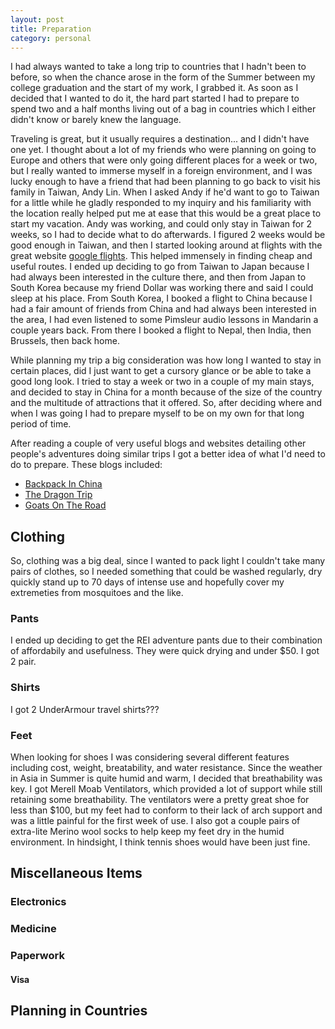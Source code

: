 ```yaml
---
layout: post
title: Preparation
category: personal
---
```


I had always wanted to take a long trip to countries that I hadn't
been to before, so when the chance arose in the form of the Summer
between my college graduation and the start of my work, I grabbed it.
As soon as I decided that I wanted to do it, the hard part started I
had to prepare to spend two and a half months living out of a bag in
countries which I either didn't know or barely knew the language.

Traveling is great, but it usually requires a destination... and I
didn't have one yet. I thought about a lot of my friends who were
planning on going to Europe and others that were only going different
places for a week or two, but I really wanted to immerse myself in a
foreign environment, and I was lucky enough to have a friend that had
been planning to go back to visit his family in Taiwan, Andy Lin. When
I asked Andy if he'd want to go to Taiwan for a little while he gladly
responded to my inquiry and his familiarity with the location really
helped put me at ease that this would be a great place to start my
vacation. Andy was working, and could only stay in Taiwan for 2 weeks,
so I had to decide what to do afterwards. I figured 2 weeks would be
good enough in Taiwan, and then I started looking around at flights
with the great website [google flights](google.com/flights). This
helped immensely in finding cheap and useful routes. I ended up
deciding to go from Taiwan to Japan because I had always been
interested in the culture there, and then from Japan to South Korea
because my friend Dollar was working there and said I could sleep at
his place. From South Korea, I booked a flight to China because I had
a fair amount of friends from China and had always been interested in
the area, I had even listened to some Pimsleur audio lessons in
Mandarin a couple years back. From there I booked a flight to Nepal,
then India, then Brussels, then back home. 

While planning my trip a big consideration was how long I wanted to 
stay in certain places, did I just want to get a cursory glance or be 
able to take a good long look. I tried to stay a week or two in a 
couple of my main stays, and decided to stay in China for a month 
because of the size of the country and the multitude of attractions 
that it offered. So, after deciding where and when I was going I had
to prepare myself to be on my own for that long period of time.

After reading a couple of very useful blogs and websites detailing
other people's adventures doing similar trips I got a better idea of
what I'd need to do to prepare. These blogs included: 

* [Backpack In China](backpackinchina.com)
* [The Dragon Trip](thedragontrip.com)
* [Goats On The Road](www.goatsontheroad.com%2Fbudget-guide-to-backpacking-china%2F&sa=D&sntz=1&usg=AFQjCNHbS4IudrGVj_jM8r19bxDoCsKqfQ)

## Clothing

So, clothing was a big deal, since I wanted to pack light I couldn't
take many pairs of clothes, so I needed something that could be washed
regularly, dry quickly stand up to 70 days of intense use and
hopefully cover my extremeties from mosquitoes and the like.

### Pants

I ended up deciding to get the REI adventure pants due to their
combination of affordabily and usefulness. They were quick drying and
under $50. I got 2 pair.

### Shirts

I got 2 UnderArmour travel shirts???

### Feet

When looking for shoes I was
considering several different features including cost, weight,
breatability, and water resistance. Since the weather in Asia in
Summer is quite humid and warm, I decided that breathability was key.
I got Merell Moab Ventilators, which provided a lot of support while
still retaining some breathability. The ventilators were a pretty
great shoe for less than $100, but my feet had to conform to their
lack of arch support and was a little painful for the first week of
use. I also got a couple pairs of extra-lite Merino wool socks to help
keep my feet dry in the humid environment. In hindsight, I think
tennis shoes would have been just fine.


## Miscellaneous Items

### Electronics

### Medicine

### Paperwork

#### Visa


## Planning in Countries
